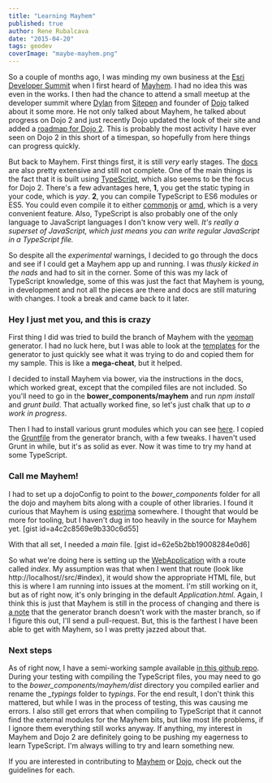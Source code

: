 ```yaml
---
title: "Learning Mayhem"
published: true
author: Rene Rubalcava
date: "2015-04-20"
tags: geodev
coverImage: "maybe-mayhem.png"
---
```


So a couple of months ago, I was minding my own business at the [Esri Developer Summit](http://www.esri.com/events/devsummit) when I first heard of [Mayhem](https://sitepen.github.io/mayhem/guide/#what-is-mayhem). I had no idea this was even in the works. I then had the chance to attend a small meetup at the developer summit where [Dylan](http://dylanschiemann.com/) from [Sitepen](http://www.sitepen.com/) and founder of [Dojo](http://dojotoolkit.org/) talked about it some more. He not only talked about Mayhem, he talked about progress on Dojo 2 and just recently Dojo updated the look of their site and added a [roadmap for Dojo 2](http://dojotoolkit.org/community/roadmap/). This is probably the most activity I have ever seen on Dojo 2 in this short of a timespan, so hopefully from here things can progress quickly.

But back to Mayhem. First things first, it is still _very_ early stages. The [docs](https://sitepen.github.io/mayhem/guide/#what-is-mayhem) are also pretty extensive and still not complete. One of the main things is the fact that it is built using [TypeScript](http://www.typescriptlang.org/), which also seems to be the focus for Dojo 2. There's a few advantages here, **1**, you get the static typing in your code, which is _yay_. **2**, you can compile TypeScript to ES6 modules or ES5. You could even compile it to either [commonjs](http://wiki.commonjs.org/wiki/Modules/1.1.1) or [amd](http://wiki.commonjs.org/wiki/Modules/AsynchronousDefinition), which is a very convenient feature. Also, TypeScript is also probably one of the only language to JavaScript languages I don't know very well. _It's really a superset of JavaScript, which just means you can write regular JavaScript in a TypeScript file._

So despite all the _experimental_ warnings, I decided to go through the docs and see if I could get a Mayhem app up and running. I was _thusly kicked in the nads_ and had to sit in the corner. Some of this was my lack of TypeScript knowledge, some of this was just the fact that Mayhem is young, in development and not all the pieces are there and docs are still maturing with changes. I took a break and came back to it later.

### Hey I just met you, and this is crazy

First thing I did was tried to build the branch of Mayhem with the [yeoman](http://yeoman.io/) generator. I had no luck here, but I was able to look at the [templates](https://github.com/SitePen/mayhem/tree/generator-mayhem/app/templates) for the generator to just quickly see what it was trying to do and copied them for my sample. This is like a **mega-cheat**, but it helped.

I decided to install Mayhem via bower, via the instructions in the docs, which worked great, except that the compiled files are not included. So you'll need to go in the **bower\_components/mayhem** and run _npm install_ and _grunt build_. That actually worked fine, so let's just chalk that up to _a work in progress_.

Then I had to install various grunt modules which you can see [here](https://github.com/odoe/mayhem-sample/blob/master/package.json). I copied the [Gruntfile](https://github.com/odoe/mayhem-sample/blob/master/Gruntfile.js) from the generator branch, with a few tweaks. I haven't used Grunt in while, but it's as solid as ever. Now it was time to try my hand at some TypeScript.

### Call me Mayhem!

I had to set up a dojoConfig to point to the _bower\_components_ folder for all the dojo and mayhem bits along with a couple of other libraries. I found it curious that Mayhem is using [esprima](http://esprima.org/) somewhere. I thought that would be more for tooling, but I haven't dug in too heavily in the source for Mayhem yet. \[gist id=a4c2c8569e9b330c6d55\]

With that all set, I needed a _main_ file. \[gist id=62e5b2bb19008284e0d6\]

So what we're doing here is setting up the [WebApplication](https://sitepen.github.io/mayhem/guide/#application-class) with a route called _index_. My assumption was that when I went that route (look like http://localhost//src/#index), it would show the appropriate HTML file, but this is where I am running into issues at the moment. I'm still working on it, but as of right now, it's only bringing in the default _Application.html_. Again, I think this is just that Mayhem is still in the process of changing and there is [a note](https://sitepen.github.io/mayhem/guide/#first-app) that the generator branch doesn't work with the master branch, so if I figure this out, I'll send a pull-request. But, this is the farthest I have been able to get with Mayhem, so I was pretty jazzed about that.

### Next steps

As of right now, I have a semi-working sample available [in this github repo](https://github.com/odoe/mayhem-sample). During your testing with compiling the TypeScript files, you may need to go to the _bower\_components/mayhem/dist_ directory you compiled earlier and rename the _\_typings_ folder to _typings_. For the end result, I don't think this mattered, but while I was in the process of testing, this was causing me errors. I also still get errors that when compiling to TypeScript that it cannot find the external modules for the Mayhem bits, but like most life problems, if I ignore them everything still works anyway. If anything, my interest in Mayhem and Dojo 2 are definitely going to be pushing my eagerness to learn TypeScript. I'm always willing to try and learn something new.

If you are interested in contributing to [Mayhem](https://github.com/SitePen/mayhem/blob/master/CONTRIBUTING.md) or [Dojo](https://github.com/dojo/dojo/blob/master/CONTRIBUTING.md), check out the guidelines for each.
